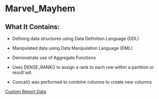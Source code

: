 # Marvel_Mayhem

## What It Contains:

* Defining data structures using Data Definition Language (DDL)

* Manipulated data using Data Manipulation Language (DML)

* Demonstrate use of Aggregate Functions

* Uses DENSE_RANK() to assign a rank to each row within a partition or result set.

* Concat() was performed to combine columns to create new columns




[Custom Report Data](https://knightnewhousedata.org/reports) 
